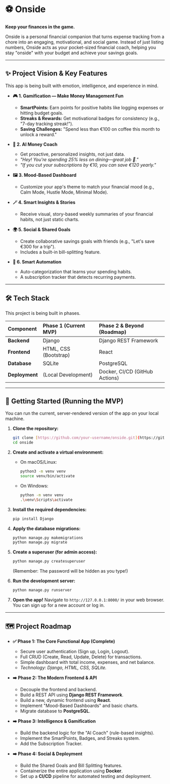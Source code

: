 # ⚽ Onside

**Keep your finances in the game.**

Onside is a personal financial companion that turns expense tracking from a chore into an engaging, motivational, and social game. Instead of just listing numbers, Onside acts as your pocket-sized financial coach, helping you stay "onside" with your budget and achieve your savings goals.

---

## ✨ Project Vision & Key Features

This app is being built with emotion, intelligence, and experience in mind.

* **🎮 1. Gamification — Make Money Management Fun**
    * **SmartPoints:** Earn points for positive habits like logging expenses or hitting budget goals.
    * **Streaks & Rewards:** Get motivational badges for consistency (e.g., "7-day tracking streak!").
    * **Saving Challenges:** "Spend less than €100 on coffee this month to unlock a reward."

* **🧠 2. AI Money Coach**
    * Get proactive, personalized insights, not just data.
    * *"Hey! You're spending 25% less on dining—great job 👏."*
    * *"If you cut your subscriptions by €10, you can save €120 yearly."*

* **🖼️ 3. Mood-Based Dashboard**
    * Customize your app's theme to match your financial mood (e.g., Calm Mode, Hustle Mode, Minimal Mode).

* **🪄 4. Smart Insights & Stories**
    * Receive visual, story-based weekly summaries of your financial habits, not just static charts.

* **🌍 5. Social & Shared Goals**
    * Create collaborative savings goals with friends (e.g., "Let's save €300 for a trip").
    * Includes a built-in bill-splitting feature.

* **💸 6. Smart Automation**
    * Auto-categorization that learns your spending habits.
    * A subscription tracker that detects recurring payments.

---

## 🛠️ Tech Stack

This project is being built in phases.

| Component | Phase 1 (Current MVP) | Phase 2 & Beyond (Roadmap) |
| :--- | :--- | :--- |
| **Backend** | Django | Django REST Framework |
| **Frontend** | HTML, CSS (Bootstrap) | React |
| **Database**| SQLite | PostgreSQL |
| **Deployment**| (Local Development) | Docker, CI/CD (GitHub Actions) |

---

## 🚀 Getting Started (Running the MVP)

You can run the current, server-rendered version of the app on your local machine.

1.  **Clone the repository:**
    ```bash
    git clone [https://github.com/your-username/onside.git](https://github.com/your-username/onside.git)
    cd onside
    ```

2.  **Create and activate a virtual environment:**
    * On macOS/Linux:
        ```bash
        python3 -m venv venv
        source venv/bin/activate
        ```
    * On Windows:
        ```bash
        python -m venv venv
        .\venv\Scripts\activate
        ```

3.  **Install the required dependencies:**
    ```bash
    pip install Django
    ```

4.  **Apply the database migrations:**
    ```bash
    python manage.py makemigrations
    python manage.py migrate
    ```

5.  **Create a superuser (for admin access):**
    ```bash
    python manage.py createsuperuser
    ```
    (Remember: The password will be hidden as you type!)

6.  **Run the development server:**
    ```bash
    python manage.py runserver
    ```

7.  **Open the app!**
    Navigate to `http://127.0.0.1:8000/` in your web browser. You can sign up for a new account or log in.

---

## 🗺️ Project Roadmap

* **✅ Phase 1: The Core Functional App (Complete)**
    * Secure user authentication (Sign up, Login, Logout).
    * Full CRUD (Create, Read, Update, Delete) for transactions.
    * Simple dashboard with total income, expenses, and net balance.
    * *Technology: Django, HTML, CSS, SQLite.*

* **➡️ Phase 2: The Modern Frontend & API**
    * Decouple the frontend and backend.
    * Build a REST API using **Django REST Framework**.
    * Build a new, dynamic frontend using **React**.
    * Implement "Mood-Based Dashboards" and basic charts.
    * Migrate database to **PostgreSQL**.

* **➡️ Phase 3: Intelligence & Gamification**
    * Build the backend logic for the "AI Coach" (rule-based insights).
    * Implement the SmartPoints, Badges, and Streaks system.
    * Add the Subscription Tracker.

* **➡️ Phase 4: Social & Deployment**
    * Build the Shared Goals and Bill Splitting features.
    * Containerize the entire application using **Docker**.
    * Set up a **CI/CD** pipeline for automated testing and deployment.
